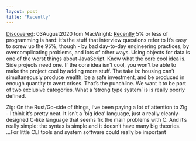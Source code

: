 ```yaml
---
layout: post
title: "Recently"
---
```

[Discovered](http://rolandtanglao.com/2020/07/29/p1-blogthis-checkvist-list-links-to-blog/): 03August2020 tom MacWright: [Recently](https://macwright.com/2020/08/01/recently.html) 
5% or less of programming is hard: it’s the stuff that interview questions refer to
It’s easy to screw up the 95%, though - by bad day-to-day engineering practices, by overcomplicating problems, and lots of other ways.
Using objects for data is one of the worst things about JavaScript.
Know what the core cool idea is. Side projects need one. If the core idea isn’t cool, you won’t be able to make the project cool by adding more stuff.
The take is: housing can’t simultaneously produce wealth, be a safe investment, and be produced in enough quantity to avert crises. That’s the punchline. We want it to be part of two exclusive categories.
What a ‘strong type system’ is is really poorly defined.

Zig: On the Rust/Go-side of things, I’ve been paying a lot of attention to Zig - I think it’s pretty neat. It isn’t a ‘big idea’ language, just a really cleanly-designed C-like language that seems fix the main problems with C. And it’s really simple: the syntax is simple and it doesn’t have many big theories. ...For little CLI tools and system software could really be important
